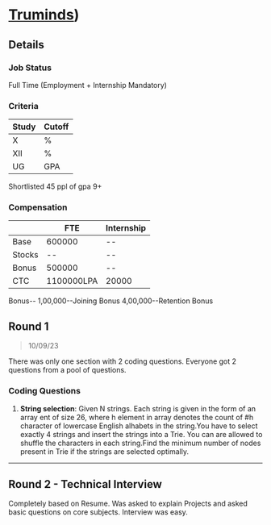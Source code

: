 
# [Truminds](https://www.truminds.com/home))

## Details

### Job Status

Full Time (Employment + Internship Mandatory)

### Criteria

| Study | Cutoff |
|-------|--------|
| X     | %      |
| XII   | %      |
| UG    | GPA    |

[comment]: # (Any other details go under this. This is a comment)
Shortlisted 45 ppl of gpa 9+

### Compensation

|        | FTE        | Internship |
|--------|------------|------------|
| Base   | 600000     | --         |
| Stocks | --         | --         |
| Bonus  | 500000     | --         |
| CTC    | 1100000LPA | 20000      |

[comment]: # (Details about the rounds go under this comment.)
Bonus--
1,00,000--Joining Bonus
4,00,000--Retention Bonus

## Round 1

> 10/09/23

[comment]: # (Summary of the sections and experience below this comment.)

There was only one section with 2 coding questions. Everyone got 2 questions from a pool of questions.

### Coding Questions

1. **String selection**: Given N strings. Each string is given in the form of an array ent of size 26, where h element in array denotes the count of #h character of lowercase English alhabets in the string.You have to select exactly 4 strings and insert the strings into a Trie. You can are allowed to shuffle the characters in each string.Find the minimum number of nodes present in Trie if the strings are selected optimally.
   
---

## Round 2 - Technical Interview

Completely based on Resume. Was asked to explain Projects and asked basic questions on core subjects. Interview was easy.
